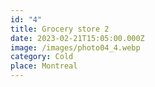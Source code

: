 ```yaml
---
id: "4"
title: Grocery store 2
date: 2023-02-21T15:05:00.000Z
image: /images/photo04_4.webp
category: Cold
place: Montreal
---
```

